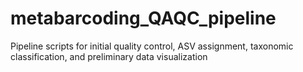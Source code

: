# metabarcoding_QAQC_pipeline
Pipeline scripts for initial quality control, ASV assignment, taxonomic classification, and preliminary data visualization
